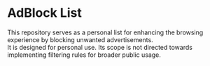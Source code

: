 # AdBlock List
This repository serves as a personal list for enhancing the browsing experience by blocking unwanted advertisements.<br/>
It is designed for personal use. Its scope is not directed towards implementing filtering rules for broader public usage.
